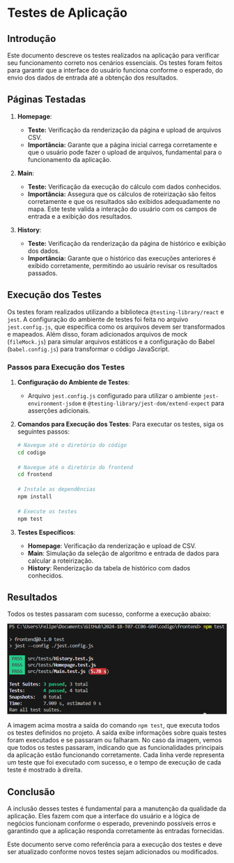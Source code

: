 # Testes de Aplicação

## Introdução
Este documento descreve os testes realizados na aplicação para verificar seu funcionamento correto nos cenários essenciais. Os testes foram feitos para garantir que a interface do usuário funciona conforme o esperado, do envio dos dados de entrada até a obtenção dos resultados. 

## Páginas Testadas
1. **Homepage**:
   - **Teste:** Verificação da renderização da página e upload de arquivos CSV.
   - **Importância:** Garante que a página inicial carrega corretamente e que o usuário pode fazer o upload de arquivos, fundamental para o funcionamento da aplicação.

2. **Main**:
   - **Teste:** Verificação da execução do cálculo com dados conhecidos.
   - **Importância:** Assegura que os cálculos de roteirização são feitos corretamente e que os resultados são exibidos adequadamente no mapa. Este teste valida a interação do usuário com os campos de entrada e a exibição dos resultados.

3. **History**:
   - **Teste:** Verificação da renderização da página de histórico e exibição dos dados.
   - **Importância:** Garante que o histórico das execuções anteriores é exibido corretamente, permitindo ao usuário revisar os resultados passados.

## Execução dos Testes
Os testes foram realizados utilizando a biblioteca `@testing-library/react` e `jest`. A configuração do ambiente de testes foi feita no arquivo `jest.config.js`, que especifica como os arquivos devem ser transformados e mapeados. Além disso, foram adicionados arquivos de mock (`fileMock.js`) para simular arquivos estáticos e a configuração do Babel (`babel.config.js`) para transformar o código JavaScript.

### Passos para Execução dos Testes
1. **Configuração do Ambiente de Testes**:
   - Arquivo `jest.config.js` configurado para utilizar o ambiente `jest-environment-jsdom` e `@testing-library/jest-dom/extend-expect` para asserções adicionais.

2. **Comandos para Execução dos Testes**:
   Para executar os testes, siga os seguintes passos:

   ```bash
   # Navegue até o diretório do código
   cd codigo

   # Navegue até o diretório do frontend
   cd frontend

   # Instale as dependências
   npm install

   # Execute os testes
   npm test
   ```

3. **Testes Específicos**:
   - **Homepage**: Verificação da renderização e upload de CSV.
   - **Main**: Simulação da seleção de algoritmo e entrada de dados para calcular a roteirização.
   - **History**: Renderização da tabela de histórico com dados conhecidos.

## Resultados
Todos os testes passaram com sucesso, conforme a execução abaixo:

![Resultados dos Testes](./assets/resultados-testes.png)

A imagem acima mostra a saída do comando `npm test`, que executa todos os testes definidos no projeto. A saída exibe informações sobre quais testes foram executados e se passaram ou falharam. No caso da imagem, vemos que todos os testes passaram, indicando que as funcionalidades principais da aplicação estão funcionando corretamente. Cada linha verde representa um teste que foi executado com sucesso, e o tempo de execução de cada teste é mostrado à direita.

## Conclusão
A inclusão desses testes é fundamental para a manutenção da qualidade da aplicação. Eles fazem com que a interface do usuário e a lógica de negócios funcionam conforme o esperado, prevenindo possíveis erros e garantindo que a aplicação responda corretamente às entradas fornecidas.

Este documento serve como referência para a execução dos testes e deve ser atualizado conforme novos testes sejam adicionados ou modificados.
